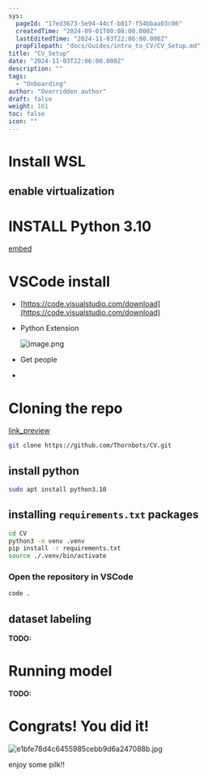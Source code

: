 ```yaml
---
sys:
  pageId: "17ed3673-5e94-44cf-b817-f54bbaa03c06"
  createdTime: "2024-09-01T00:08:00.000Z"
  lastEditedTime: "2024-11-03T22:06:00.000Z"
  propFilepath: "docs/Guides/intro_to_CV/CV_Setup.md"
title: "CV_Setup"
date: "2024-11-03T22:06:00.000Z"
description: ""
tags:
  - "Onboarding"
author: "Overridden author"
draft: false
weight: 161
toc: false
icon: ""
---
```


# Install WSL

## enable virtualization

# INSTALL Python 3.10

[embed](https://www.rose-hulman.edu/class/csse/csse132/2425a/labs/prelab1-wsl2.html)

# VSCode install

- [https://code.visualstudio.com/download](https://code.visualstudio.com/download)
- Python Extension

	![image.png](https://prod-files-secure.s3.us-west-2.amazonaws.com/d518164a-d88e-44d1-a4ee-3adb3bd8bce0/d82b6650-a5e4-4d3c-b8c9-93d817dae00e/image.png?X-Amz-Algorithm=AWS4-HMAC-SHA256&X-Amz-Content-Sha256=UNSIGNED-PAYLOAD&X-Amz-Credential=ASIAZI2LB466U5EXRTAG%2F20250505%2Fus-west-2%2Fs3%2Faws4_request&X-Amz-Date=20250505T061336Z&X-Amz-Expires=3600&X-Amz-Security-Token=IQoJb3JpZ2luX2VjEH4aCXVzLXdlc3QtMiJHMEUCIQDp3fXDnwxOhiGFqo7XNUj%2BYwcLquBPugzV%2FUz3EyNb7AIgVOlA2vIenNmrygwoX%2FGMNHdPeZ7hENYsfiWDYBU9KIYq%2FwMIJxAAGgw2Mzc0MjMxODM4MDUiDNq%2BmoamCqKdE%2F%2FyJircA%2FFohMayNyRNnrmgpcWbOIpSLSazyn%2FRkuzeFzcKZnDtKGk3bBZL6PBa%2F%2FY4Di5u%2BkUU6KtmJwUaVOtespXWU8%2BOGDSL2H44%2F3mR4C3egH%2B6S%2Bj%2B92eEfEHJlruG8sy1irxQ%2FD4HBqz4ZvxmYILvCOlZTnLE4GmkJkDYBac04uidAweacTZBzypWZ5SU%2FhfwV9B5BIFCov9%2FWBaq%2FK6eAnw5TX4BLgk8xHPscKJ23OhRygcMLyLoSx8lP8VpA4%2BZvcoVXGRfbz8a5vSIPo%2BOUA6PWwdjBUCgj2%2BBlIP8ZYE9g9f65D%2BGC6jcPuR6%2Fx0qhNPvp8N3KIUhF%2FDlG0oxGsrzzIB%2Fgi3KX3sFOCEsIZi61os7I1uSQ1%2BAuWcjoFFJWK8DyLJOqZf1%2B2pog%2Bbhu%2Bt6ZyV6a39m1Q1wMChnht9CTg7RqPYw%2BaAvV5j020G6Gsu9QObla7%2FZ1mP5LFc9VLUrXmBNnC3qORQBRMJ4kZgFYyzncr6PqnuF7I4MvGaDZ3ScBI59jWjPoI7jx8YTXwV6Xx%2BpVFxvk8WEr%2F68xuWJ4ej36C%2Fm%2FF5ia%2BevX%2BZ7pYmCHVmf6FGXgZi9zQitxeVE3BBx8aN6fbXxNyPdvXBJ4MDgrUxuqVmJyVu%2FMNCa4cAGOqUBqtVHskqiFfmCb25hzjDhfMRKTDA4GicOinpRYvJpUaticlr8ua58vnXBqX%2FXmSeznXb3chNUNjLxS6z93C46gVqtQLNWk7c4mGole9Tp%2FIo9WM%2B%2FuWJ5LZ0sHmCPUane10VaKFFZN8NEx3m0QIrFiTkqQzuoofCI3S00%2F7FP9S5TRvKN7vOThpX7qatxLCm5eHQK2ywkwrrNdJ3GZtiN%2FyOHDrql&X-Amz-Signature=e59fa2f3a6b3425bceb7fe01971e42318472f297d2050d6db48116242437b63d&X-Amz-SignedHeaders=host&x-id=GetObject)
- Get people
- 

# Cloning the repo

[link_preview](https://github.com/Thornbots/CV/)

```bash
git clone https://github.com/Thornbots/CV.git
```

## install python

```bash
sudo apt install python3.10
```

## installing `requirements.txt` packages

```bash
cd CV
python3 -m venv .venv
pip install -r requirements.txt
source ./.venv/bin/activate
```

### Open the repository in VSCode

```bash
code .
```

## dataset labeling  

**TODO:**

# Running model

**TODO:**

# Congrats! You did it!

![e1bfe78d4c6455985cebb9d6a247088b.jpg](https://prod-files-secure.s3.us-west-2.amazonaws.com/d518164a-d88e-44d1-a4ee-3adb3bd8bce0/7d1ce04e-65d6-40c8-814d-754280e9515a/e1bfe78d4c6455985cebb9d6a247088b.jpg?X-Amz-Algorithm=AWS4-HMAC-SHA256&X-Amz-Content-Sha256=UNSIGNED-PAYLOAD&X-Amz-Credential=ASIAZI2LB466SGHAO7UW%2F20250505%2Fus-west-2%2Fs3%2Faws4_request&X-Amz-Date=20250505T061334Z&X-Amz-Expires=3600&X-Amz-Security-Token=IQoJb3JpZ2luX2VjEH4aCXVzLXdlc3QtMiJHMEUCIDLr7qt%2BZT5Xvayw7KBLCBUqP2L2sKlTd9vGK57mlQ1zAiEArVpMcjqGY3dvdyZGJjj6BiejYlfDxfeJBxf2zZ%2BT0hAq%2FwMIJxAAGgw2Mzc0MjMxODM4MDUiDHu8O8y7IZ2ZUjOXnCrcA9boj%2BAcRzRWR0Jg7EYE%2BlHblKZ%2F59rXrpYtG%2BO%2FtHbSQzQ3HMUpvelrlrvTU4VFpKWBK%2Biv5H7UslpjTORdcIQJjSc8z2ZE%2BgXBsJIIJY9u%2BkRAmPTGXBaKJsjuSzf9WDl%2BnwdiS4juCNdhuElvMPCrOQp9pDEtoKIbgYGMZqkbYrdcrRlq2N1hk9cEqpm4g%2BSi3xwp0EpChoAyR1BURzgf%2BrFZWknZbj473T3BPGgpg8lc9RoLMIpxSzKOAPHmGWgLuPMISwckDfgQfKK1iOsE8PgXv%2BvFsT7VoWe1M5WuKjtnouDk0E3OM%2FF5SsDsQbNlCKudRu1q%2BdW0ePJcOaV2YiwTWvMExdMONjusIP9BLfCsBVvajCXcEz2JhKqB%2Fj%2BDBws8T2NbBISFEb6aW8KrDk4BZUuo%2BCk8qGbNYr43OVejo8voUqsZ06BsC1eM0SF8dBn%2FEbBhAdzCHAubeS1F3rBWiU9Q%2BYFD3t7tT8mIXl6SFRc0i3sXR2D%2Fv9Y8m30hYdU4BE820jbdGtssekW9tiuMye1rnfaS3drJHPpXyy8owrtnI3TA%2FvNNI8AbcfMe0PTfkRxpLUQwB0UsvYWYcw%2Fh8jxeqXISTUxPgS86hvmC6WcNMJGjWF2VMMia4cAGOqUBEV1Hf79bxEDP4n3aRHr%2Fwe8SLul97YToUf9v3C6cAWp4RMXISZ1oEvqWweERFawEFE7anDiEvpvUj2UXULSJ%2BB0f89GRLhenKpkf3fdDpdcJ8%2BULg2NCiP4PfZLaYcauYsZHfpg9f1G2sz21QNEt9m6bVRN%2FJ3VJDZBjVT%2BWV5m6sa0QNmsY8jUHSAA84e2%2Fm5FmB6Egg4hdcqg2QjySA7TLYa1j&X-Amz-Signature=0f8eaa53445764dea23cb035c6dd66032b43f50c2ef9dfa22b14d648ad6f809e&X-Amz-SignedHeaders=host&x-id=GetObject)

enjoy some pilk!!
